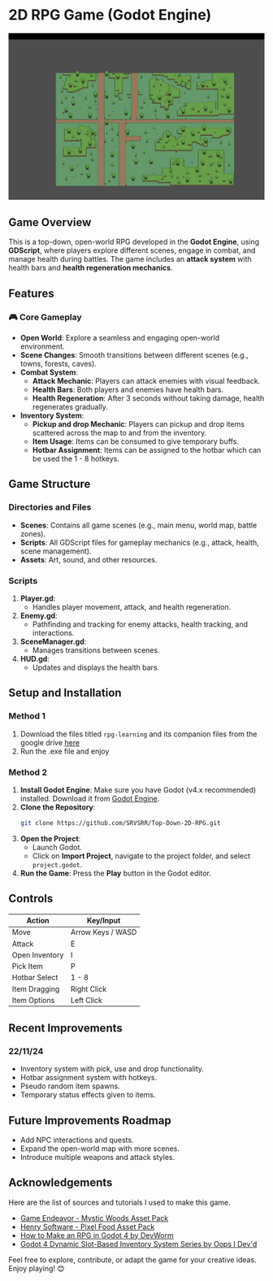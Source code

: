 
# 2D RPG Game (Godot Engine)
[![Watch the video](https://github.com/SRVSRR/Top-Down-2D-RPG/blob/main/Map_Image)](https://www.youtube.com/watch?v=DGYKxuNlCDA)

## **Game Overview**
This is a top-down, open-world RPG developed in the **Godot Engine**, using **GDScript**, where players explore different scenes, engage in combat, and manage health during battles. The game includes an **attack system** with health bars and **health regeneration mechanics**.


## **Features**

### 🎮 **Core Gameplay**
- **Open World**: Explore a seamless and engaging open-world environment.
- **Scene Changes**: Smooth transitions between different scenes (e.g., towns, forests, caves).
- **Combat System**:
  - **Attack Mechanic**: Players can attack enemies with visual feedback.
  - **Health Bars**: Both players and enemies have health bars.
  - **Health Regeneration**: After 3 seconds without taking damage, health regenerates gradually.
- **Inventory System**:
  - **Pickup and drop Mechanic**: Players can pickup and drop items scattered across the map to and from the inventory.
  - **Item Usage**: Items can be consumed to give temporary buffs.
  - **Hotbar Assignment**: Items can be assigned to the hotbar which can be used the 1 - 8 hotkeys.
    
## **Game Structure**

### **Directories and Files**
- **Scenes**: Contains all game scenes (e.g., main menu, world map, battle zones).
- **Scripts**: All GDScript files for gameplay mechanics (e.g., attack, health, scene management).
- **Assets**: Art, sound, and other resources.

### **Scripts**
1. **Player.gd**:
   - Handles player movement, attack, and health regeneration.
2. **Enemy.gd**:
   - Pathfinding and tracking for enemy attacks, health tracking, and interactions.
3. **SceneManager.gd**:
   - Manages transitions between scenes.
4. **HUD.gd**:
   - Updates and displays the health bars.


## **Setup and Installation**
### **Method 1**
1. Download the files titled ```rpg-learning``` and its companion files from the google drive <a href="https://drive.google.com/drive/folders/1K1-LD7-_vcQuw-fZU0Hv5YO-xlZr1Ui3?usp=share_link" title="this">here</a>
2. Run the .exe file and enjoy

### **Method 2**

1. **Install Godot Engine**: Make sure you have Godot (v4.x recommended) installed. Download it from [Godot Engine](https://godotengine.org).
2. **Clone the Repository**: 
   ```bash
   git clone https://github.com/SRVSRR/Top-Down-2D-RPG.git
   ```
3. **Open the Project**:
   - Launch Godot.
   - Click on **Import Project**, navigate to the project folder, and select `project.godot`.
4. **Run the Game**: Press the **Play** button in the Godot editor.


## **Controls**

| **Action**       | **Key/Input**          |
|-------------------|------------------------|
| Move             | Arrow Keys / WASD      |
| Attack           | E                      |
| Open Inventory   | I                      |
| Pick Item        | P                      |
| Hotbar Select    | 1 - 8                  |
| Item Dragging    | Right Click            |
| Item Options     | Left Click             |

## **Recent Improvements**
### **22/11/24**
- Inventory system with pick, use and drop functionality.
- Hotbar assignment system with hotkeys.
- Pseudo random item spawns.
- Temporary status effects given to items.
  
## **Future Improvements Roadmap**
- Add NPC interactions and quests.
- Expand the open-world map with more scenes.
- Introduce multiple weapons and attack styles.

## **Acknowledgements** 
Here are the list of sources and tutorials I used to make this game.
- [Game Endeavor - Mystic Woods Asset Pack](https://game-endeavor.itch.io/mystic-woods)
- [Henry Software - Pixel Food Asset Pack](https://henrysoftware.itch.io/pixel-food)
- [How to Make an RPG in Godot 4 by DevWorm](https://youtube.com/playlist?list=PL3cGrGHvkwn0zoGLoGorwvGj6dHCjLaGd&si=-qf3YOUL7aTw7Ok5)
- [Godot 4 Dynamic Slot-Based Inventory System Series by Oops I Dev'd](https://youtube.com/playlist?list=PL8VGDn5bxwDa8sAB-bz_l6aJbT_SnHrID&si=M8EUSdy8JGm8AIk6)

Feel free to explore, contribute, or adapt the game for your creative ideas. Enjoy playing! 😊 
